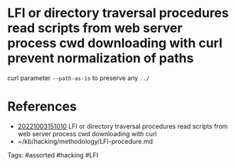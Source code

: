 # LFI or directory traversal procedures read scripts from web server process cwd downloading with curl  prevent normalization of paths
curl parameter `--path-as-is` to preserve any `../`

# References
- [20221003151010](/zet/20221003151010/README.md) LFI or directory traversal procedures read scripts from web server process cwd downloading with curl 
- ~/kb/hacking/methodology/LFI-procedure.md

Tags:
    #assorted #hacking #LFI
